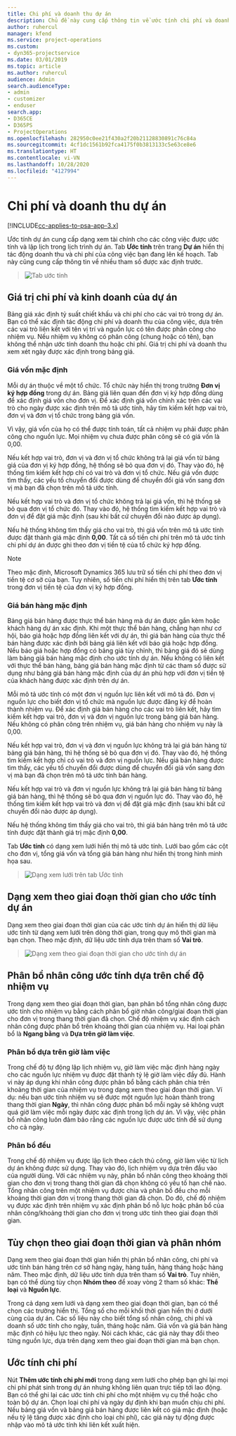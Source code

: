 ```yaml
---
title: Chi phí và doanh thu dự án
description: Chủ đề này cung cấp thông tin về ước tính chi phí và doanh thu dự án.
author: ruhercul
manager: kfend
ms.service: project-operations
ms.custom:
- dyn365-projectservice
ms.date: 03/01/2019
ms.topic: article
ms.author: ruhercul
audience: Admin
search.audienceType:
- admin
- customizer
- enduser
search.app:
- D365CE
- D365PS
- ProjectOperations
ms.openlocfilehash: 282950c0ee21f430a2f20b21128830891c76c84a
ms.sourcegitcommit: 4cf1dc1561b92fca4175f0b3813133c5e63ce8e6
ms.translationtype: HT
ms.contentlocale: vi-VN
ms.lasthandoff: 10/28/2020
ms.locfileid: "4127994"
---
```

# <a name="project-costs-and-revenue"></a>Chi phí và doanh thu dự án

[!INCLUDE[cc-applies-to-psa-app-3.x](../includes/cc-applies-to-psa-app-3x.md)]

Ước tính dự án cung cấp dạng xem tài chính cho các công việc được ước tính và lập lịch trong lịch trình dự án. Tab **Ước tính** trên trang **Dự án** hiển thị tác động doanh thu và chi phí của công việc bạn đang lên kế hoạch. Tab này cũng cung cấp thông tin về nhiều tham số được xác định trước. 

> ![Tab ước tính](media/project-5.png)

## <a name="cost-and-sales-values-of-the-project"></a>Giá trị chi phí và kinh doanh của dự án

Bảng giá xác định tỷ suất chiết khấu và chi phí cho các vai trò trong dự án. Bạn có thể xác định tác động chi phí và doanh thu của công việc, dựa trên các vai trò liên kết với tên vị trí và nguồn lực có tên được phân công cho nhiệm vụ. Nếu nhiệm vụ không có phân công (chung hoặc có tên), bạn không thể nhận ước tính doanh thu hoặc chi phí. Giá trị chi phí và doanh thu xem xét ngày được xác định trong bảng giá.

### <a name="default-cost-price"></a>Giá vốn mặc định  

Mỗi dự án thuộc về một tổ chức. Tổ chức này hiển thị trong trường **Đơn vị ký hợp đồng** trong dự án. Bảng giá liên quan đến đơn vị ký hợp đồng dùng để xác định giá vốn cho đơn vị. Để xác định giá vốn chính xác trên các vai trò cho ngày được xác định trên mô tả ước tính, hãy tìm kiếm kết hợp vai trò, đơn vị và đơn vị tổ chức trong bảng giá vốn. 

Vì vậy, giá vốn của họ có thể được tính toán, tất cả nhiệm vụ phải được phân công cho nguồn lực. Mọi nhiệm vụ chưa được phân công sẽ có giá vốn là 0,00.

Nếu kết hợp vai trò, đơn vị và đơn vị tổ chức không trả lại giá vốn từ bảng giá của đơn vị ký hợp đồng, hệ thống sẽ bỏ qua đơn vị đó. Thay vào đó, hệ thống tìm kiếm kết hợp chỉ có vai trò và đơn vị tổ chức. Nếu giá vốn được tìm thấy, các yếu tố chuyển đổi được dùng để chuyển đổi giá vốn sang đơn vị mà bạn đã chọn trên mô tả ước tính.

Nếu kết hợp vai trò và đơn vị tổ chức không trả lại giá vốn, thì hệ thống sẽ bỏ qua đơn vị tổ chức đó. Thay vào đó, hệ thống tìm kiếm kết hợp vai trò và đơn vị để đặt giá mặc định (sau khi bất cứ chuyển đổi nào được áp dụng).

Nếu hệ thống không tìm thấy giá cho vai trò, thì giá vốn trên mô tả ước tính được đặt thành giá mặc định **0,00**. Tất cả số tiền chi phí trên mô tả ước tính chi phí dự án được ghi theo đơn vị tiền tệ của tổ chức ký hợp đồng.

> [!NOTE]
> Theo mặc định, Microsoft Dynamics 365 lưu trữ số tiền chi phí theo đơn vị tiền tệ cơ sở của bạn. Tuy nhiên, số tiền chi phí hiển thị trên tab **Ước tính** trong đơn vị tiền tệ của đơn vị ký hợp đồng.  

### <a name="default-sales-price"></a>Giá bán hàng mặc định 

Bảng giá bán hàng được thực thể bán hàng mà dự án được gắn kèm hoặc khách hàng dự án xác định. Khi một thực thể bán hàng, chẳng hạn như cơ hội, báo giá hoặc hợp đồng liên kết với dự án, thì giá bán hàng của thực thể bán hàng được xác định bởi bảng giá liên kết với báo giá hoặc hợp đồng. Nếu báo giá hoặc hợp đồng có bảng giá tùy chỉnh, thì bảng giá đó sẽ dùng làm bảng giá bán hàng mặc định cho ước tính dự án. Nếu không có liên kết với thực thể bán hàng, bảng giá bán hàng mặc định từ các tham số được sử dụng như bảng giá bán hàng mặc định của dự án phù hợp với đơn vị tiền tệ của khách hàng được xác định trên dự án.

Mỗi mô tả ước tính có một đơn vị nguồn lực liên kết với mô tả đó. Đơn vị nguồn lực cho biết đơn vị tổ chức mà nguồn lực được đăng ký để hoàn thành nhiệm vụ. Để xác định giá bán hàng cho các vai trò liên kết, hãy tìm kiếm kết hợp vai trò, đơn vị và đơn vị nguồn lực trong bảng giá bán hàng. Nếu không có phân công trên nhiệm vụ, giá bán hàng cho nhiệm vụ này là 0,00.

Nếu kết hợp vai trò, đơn vị và đơn vị nguồn lực không trả lại giá bán hàng từ bảng giá bán hàng, thì hệ thống sẽ bỏ qua đơn vị đó. Thay vào đó, hệ thống tìm kiếm kết hợp chỉ có vai trò và đơn vị nguồn lực. Nếu giá bán hàng được tìm thấy, các yếu tố chuyển đổi được dùng để chuyển đổi giá vốn sang đơn vị mà bạn đã chọn trên mô tả ước tính bán hàng. 

Nếu kết hợp vai trò và đơn vị nguồn lực không trả lại giá bán hàng từ bảng giá bán hàng, thì hệ thống sẽ bỏ qua đơn vị nguồn lực đó. Thay vào đó, hệ thống tìm kiếm kết hợp vai trò và đơn vị để đặt giá mặc định (sau khi bất cứ chuyển đổi nào được áp dụng).

Nếu hệ thống không tìm thấy giá cho vai trò, thì giá bán hàng trên mô tả ước tính được đặt thành giá trị mặc định **0,00**.

Tab **Ước tính** có dạng xem lưới hiển thị mô tả ước tính. Lưới bao gồm các cột cho đơn vị, tổng giá vốn và tổng giá bán hàng như hiển thị trong hình minh họa sau. 

> ![Dạng xem lưới trên tab Ước tính](media/project-6.png)

## <a name="time-phased-view-of-project-estimates"></a>Dạng xem theo giai đoạn thời gian cho ước tính dự án

Dạng xem theo giai đoạn thời gian của các ước tính dự án hiển thị dữ liệu ước tính từ dạng xem lưới trên dòng thời gian, trong quy mô thời gian mà bạn chọn. Theo mặc định, dữ liệu ước tính dựa trên tham số **Vai trò**.

> ![Dạng xem theo giai đoạn thời gian cho ước tính dự án](media/project-7.png)

## <a name="allocating-estimated-effort-based-on-the-task-mode"></a>Phân bổ nhân công ước tính dựa trên chế độ nhiệm vụ

Trong dạng xem theo giai đoạn thời gian, bạn phân bổ tổng nhân công được ước tính cho nhiệm vụ bằng cách phân bổ giờ nhân công/giai đoạn thời gian cho đơn vị trong thang thời gian đã chọn. Chế độ nhiệm vụ xác định cách nhân công được phân bổ trên khoảng thời gian của nhiệm vụ. Hai loại phân bổ là **Ngang bằng** và **Dựa trên giờ làm việc**.

### <a name="work-hours-based-allocation"></a>Phân bổ dựa trên giờ làm việc
 
Trong chế độ tự động lập lịch nhiệm vụ, giờ làm việc mặc định hàng ngày cho các nguồn lực nhiệm vụ được đặt thành tỷ lệ giờ làm việc đầy đủ. Hành vi này áp dụng khi nhân công được phân bổ bằng cách phân chia trên khoảng thời gian của nhiệm vụ trong dạng xem theo giai đoạn thời gian. Ví dụ: nếu bạn ước tính nhiệm vụ sẽ được một nguồn lực hoàn thành trong thang thời gian **Ngày**, thì nhân công được phân bổ mỗi ngày sẽ không vượt quá giờ làm việc mỗi ngày được xác định trong lịch dự án. Vì vậy, việc phân bổ nhân công luôn đảm bảo rằng các nguồn lực được ước tính để sử dụng cho cả ngày.

### <a name="even-allocation"></a>Phân bổ đều

Trong chế độ nhiệm vụ được lập lịch theo cách thủ công, giờ làm việc từ lịch dự án không được sử dụng. Thay vào đó, lịch nhiệm vụ dựa trên đầu vào của người dùng. Với các nhiệm vụ này, phân bổ nhân công theo khoảng thời gian cho đơn vị trong thang thời gian đã chọn không có yếu tố hạn chế nào. Tổng nhân công trên một nhiệm vụ được chia và phân bổ đều cho mỗi khoảng thời gian đơn vị trong thang thời gian đã chọn. Do đó, chế độ nhiệm vụ được xác định trên nhiệm vụ xác định phân bổ nỗ lực hoặc phân bổ của nhân công/khoảng thời gian cho đơn vị trong ước tính theo giai đoạn thời gian.

## <a name="grouping-and-time-phasing-options"></a>Tùy chọn theo giai đoạn thời gian và phân nhóm

Dạng xem theo giai đoạn thời gian hiển thị phân bổ nhân công, chi phí và ước tính bán hàng trên cơ sở hàng ngày, hàng tuần, hàng tháng hoặc hàng năm. Theo mặc định, dữ liệu ước tính dựa trên tham số **Vai trò**. Tuy nhiên, bạn có thể dùng tùy chọn **Nhóm theo** để xoay vòng 2 tham số khác: **Thể loại** và **Nguồn lực**.

Trong cả dạng xem lưới và dạng xem theo giai đoạn thời gian, bạn có thể chọn các trường hiển thị. Tổng số cho mỗi khối thời gian hiển thị ở dưới cùng của dự án. Các số liệu này cho biết tổng số nhân công, chi phí và doanh số ước tính cho ngày, tuần, tháng hoặc năm. Giá vốn và giá bán hàng mặc định có hiệu lực theo ngày. Nói cách khác, các giá này thay đổi theo từng nguồn lực, dựa trên dạng xem theo giai đoạn thời gian mà bạn chọn.

## <a name="expense-estimates"></a>Ước tính chi phí

Nút **Thêm ước tính chi phí mới** trong dạng xem lưới cho phép bạn ghi lại mọi chi phí phát sinh trong dự án nhưng không liên quan trực tiếp tới lao động. Bạn có thể ghi lại các ước tính chi phí cho một nhiệm vụ cụ thể hoặc cho toàn bộ dự án. Chọn loại chi phí và ngày dự định khi bạn muốn chịu chi phí. Nếu bảng giá vốn và bảng giá bán hàng được liên kết có giá mặc định (hoặc nếu tỷ lệ tăng được xác định cho loại chi phí), các giá này tự động được nhập vào mô tả ước tính khi liên kết xuất hiện.
